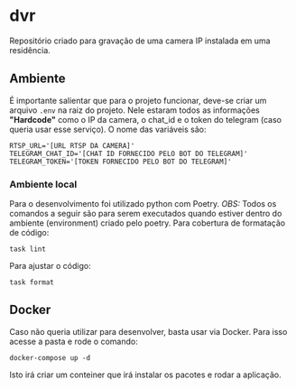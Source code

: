 # dvr
Repositório criado para gravação de uma camera IP instalada em uma residência.
## Ambiente
É importante salientar que para o projeto funcionar, deve-se criar um arquivo `.env` na raiz do projeto. Nele estaram todos as informações **"Hardcode"** como o IP da camera, o chat_id e o token do telegram (caso queria usar esse serviço).
O nome das variáveis são:
```
RTSP_URL='[URL RTSP DA CAMERA]'
TELEGRAM_CHAT_ID='[CHAT ID FORNECIDO PELO BOT DO TELEGRAM]'
TELEGRAM_TOKEN='[TOKEN FORNECIDO PELO BOT DO TELEGRAM]'
```
### Ambiente local
Para o desenvolvimento foi utilizado python com Poetry.
*_OBS:_* Todos os comandos a seguir são para serem executados quando estiver dentro do ambiente (environment) criado pelo poetry.
Para cobertura de formatação de código:
```
task lint
```
Para ajustar o código:
```
task format
```
## Docker
Caso não queria utilizar para desenvolver, basta usar via Docker. Para isso acesse a pasta e rode o comando:
```
docker-compose up -d
```
Isto irá criar um conteiner que irá instalar os pacotes e rodar a aplicação.
